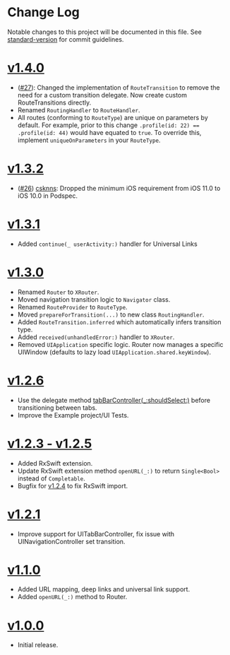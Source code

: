 # Change Log

Notable changes to this project will be documented in this file. See [standard-version](https://github.com/conventional-changelog/standard-version) for commit guidelines.

# [v1.4.0](https://github.com/hubrioAU/XRouter/releases/tag/1.4.0)
- ([#27](https://github.com/hubrioAU/XRouter/pull/27)): Changed the implementation of `RouteTransition` to remove the need for a custom transition delegate. Now create custom RouteTransitions directly.
- Renamed `RoutingHandler` to `RouteHandler`.
- All routes (conforming to `RouteType`) are unique on parameters by default. For example, prior to this change `.profile(id: 22) == .profile(id: 44)` would have equated to `true`. To override this, implement `uniqueOnParameters` in your `RouteType`.

# [v1.3.2](https://github.com/hubrioAU/XRouter/releases/tag/1.3.2)
- ([#26](https://github.com/hubrioAU/XRouter/pull/26)) [csknns](https://github.com/csknns): Dropped the minimum iOS requirement from iOS 11.0 to iOS 10.0 in Podspec.

# [v1.3.1](https://github.com/hubrioAU/XRouter/releases/tag/1.3.1)
- Added `continue(_ userActivity:)` handler for Universal Links

# [v1.3.0](https://github.com/hubrioAU/XRouter/releases/tag/1.3.0)
- Renamed `Router` to `XRouter`.
- Moved navigation transition logic to `Navigator` class.
- Renamed `RouteProvider` to `RouteType`.
- Moved `prepareForTransition(...)` to new class `RoutingHandler`.
- Added `RouteTransition.inferred` which automatically infers transition type.
- Added `received(unhandledError:)` handler to `XRouter`.
- Removed `UIApplication` specific logic. Router now manages a specific UIWindow (defaults to lazy load `UIApplication.shared.keyWindow`).

# [v1.2.6](https://github.com/hubrioAU/XRouter/releases/tag/1.2.6)
- Use the delegate method [tabBarController(_:shouldSelect:)](https://developer.apple.com/documentation/uikit/uitabbarcontrollerdelegate/1621166-tabbarcontroller) before transitioning between tabs.
- Improve the Example project/UI Tests.

# [v1.2.3 - v1.2.5](https://github.com/hubrioAU/XRouter/releases/tag/1.2.4)
- Added RxSwift extension.
- Update RxSwift extension method `openURL(_:)` to return `Single<Bool>` instead of `Completable`.
- Bugfix for [v1.2.4](https://github.com/hubrioAU/XRouter/releases/tag/1.2.4) to fix RxSwift import.

# [v1.2.1](https://github.com/hubrioAU/XRouter/releases/tag/1.2.1)
- Improve support for UITabBarController, fix issue with UINavigationController set transition.

# [v1.1.0](https://github.com/hubrioAU/XRouter/releases/tag/1.1.0)
- Added URL mapping, deep links and universal link support.
- Added `openURL(_:)` method to Router.

# [v1.0.0](https://github.com/hubrioAU/XRouter/releases/tag/1.0.0)
- Initial release.
